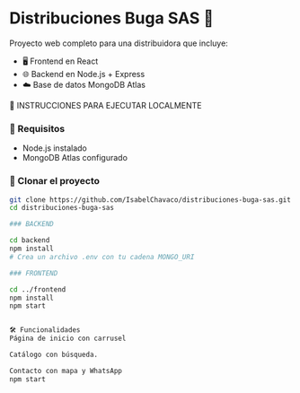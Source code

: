 # Distribuciones Buga SAS 🍾

Proyecto web completo para una distribuidora que incluye:

- 🖥️ Frontend en React
- 🌐 Backend en Node.js + Express
- ☁️ Base de datos MongoDB Atlas

🚀 INSTRUCCIONES PARA EJECUTAR LOCALMENTE

### 🔧 Requisitos
- Node.js instalado
- MongoDB Atlas configurado

### 🧩 Clonar el proyecto

```bash
git clone https://github.com/IsabelChavaco/distribuciones-buga-sas.git
cd distribuciones-buga-sas

### BACKEND

cd backend
npm install
# Crea un archivo .env con tu cadena MONGO_URI

### FRONTEND

cd ../frontend
npm install
npm start


🛠 Funcionalidades
Página de inicio con carrusel

Catálogo con búsqueda.

Contacto con mapa y WhatsApp
npm start
